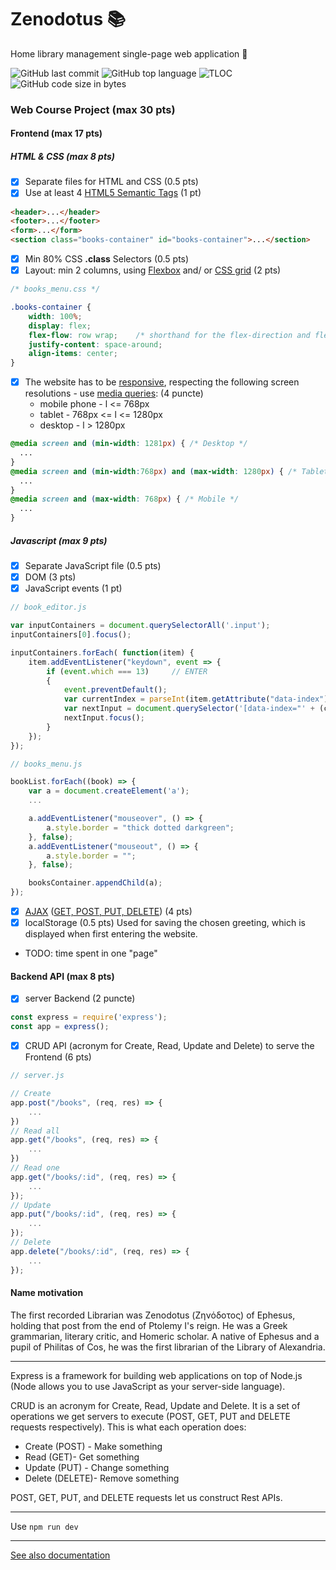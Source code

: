 # Zenodotus :books:
Home library management single-page web application :book:

![GitHub last commit](https://img.shields.io/github/last-commit/ralucatudor/Zenodotus.svg)
![GitHub top language](https://img.shields.io/github/languages/top/ralucatudor/Zenodotus.svg)
![TLOC](https://tokei.rs/b1/github/ralucatudor/Zenodotus)
![GitHub code size in bytes](https://img.shields.io/github/languages/code-size/ralucatudor/Zenodotus.svg)

### Web Course Project (max 30 pts)

#### Frontend (max 17 pts)

##### HTML & CSS (max 8 pts)

- [x] Separate files for HTML and CSS (0.5 pts)
- [x] Use at least 4 [HTML5 Semantic Tags](https://www.w3schools.com/html/html5_semantic_elements.asp) (1 pt)

```html
<header>...</header>
<footer>...</footer>
<form>...</form>
<section class="books-container" id="books-container">...</section>
```

- [x] Min 80% CSS **.class** Selectors (0.5 pts)
- [x] Layout: min 2 columns, using [Flexbox](https://css-tricks.com/snippets/css/a-guide-to-flexbox/) and/ or [CSS grid](https://css-tricks.com/snippets/css/complete-guide-grid/) (2 pts)
```css
/* books_menu.css */

.books-container {
	width: 100%;
	display: flex;
	flex-flow: row wrap;	/* shorthand for the flex-direction and flex-wrap properties */
    justify-content: space-around;
    align-items: center;
}
```

- [x] The website has to be [responsive](https://www.w3schools.com/html/html_responsive.asp), respecting the following screen resolutions - use [media queries](https://www.uxpin.com/studio/blog/media-queries-responsive-web-design/): (4 puncte)
  - mobile phone - l <= 768px
  - tablet - 768px <= l <= 1280px
  - desktop - l > 1280px
```css
@media screen and (min-width: 1281px) { /* Desktop */
  ...
}
@media screen and (min-width:768px) and (max-width: 1280px) { /* Tablet */ 
  ...
} 
@media screen and (max-width: 768px) { /* Mobile */ 
  ...
}
```

##### Javascript (max 9 pts)

- [x] Separate JavaScript file (0.5 pts)
- [x] DOM (3 pts)
- [x] JavaScript events (1 pt)
```javascript
// book_editor.js 

var inputContainers = document.querySelectorAll('.input');
inputContainers[0].focus();

inputContainers.forEach( function(item) {
    item.addEventListener("keydown", event => {
        if (event.which === 13)     // ENTER
        {       
            event.preventDefault();
            var currentIndex = parseInt(item.getAttribute("data-index"));
            var nextInput = document.querySelector('[data-index="' + (currentIndex + 1).toString() + '"]');
            nextInput.focus();
        }
    });
});
```
```javascript
// books_menu.js 

bookList.forEach((book) => {
    var a = document.createElement('a'); 
    ...

    a.addEventListener("mouseover", () => {
        a.style.border = "thick dotted darkgreen";
    }, false);
    a.addEventListener("mouseout", () => {
        a.style.border = "";
    }, false);

    booksContainer.appendChild(a);
});
```
- [x] [AJAX](https://www.w3schools.com/xml/ajax_intro.asp) ([GET, POST, PUT, DELETE](http://www.restapitutorial.com/lessons/httpmethods.html)) (4 pts)
- [x] localStorage (0.5 pts)
Used for saving the chosen greeting, which is displayed when first entering the website.
+ TODO: time spent in one "page"

#### Backend API (max 8 pts)

- [x] server Backend (2 puncte)
```javascript
const express = require('express');
const app = express();
```

- [x] CRUD API (acronym for Create, Read, Update and Delete) to serve the Frontend (6 pts)
```javascript
// server.js

// Create
app.post("/books", (req, res) => {
    ...
})
// Read all
app.get("/books", (req, res) => {
    ...
})
// Read one
app.get("/books/:id", (req, res) => {
    ...
});
// Update
app.put("/books/:id", (req, res) => {
    ...
});
// Delete
app.delete("/books/:id", (req, res) => {
    ...
});
```

#### Name motivation
The first recorded Librarian was Zenodotus (Ζηνόδοτος) of Ephesus, holding that post from the end of Ptolemy I's reign. He was a Greek grammarian, literary critic, and Homeric scholar. A native of Ephesus and a pupil of Philitas of Cos, he was the first librarian of the Library of Alexandria.

----------

Express is a framework for building web applications on top of Node.js (Node allows you to use JavaScript as your server-side language).

CRUD is an acronym for Create, Read, Update and Delete. It is a set of operations we get servers to execute (POST, GET, PUT and DELETE requests respectively). This is what each operation does:

  - Create (POST) - Make something
  - Read (GET)- Get something
  - Update (PUT) - Change something
  - Delete (DELETE)- Remove something

POST, GET, PUT, and DELETE requests let us construct Rest APIs.

---
Use `npm run dev`

---

[See also documentation](documentation.md)
